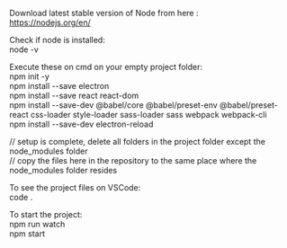 Download latest stable version of Node from here :   
https://nodejs.org/en/  

Check if node is installed:  
node -v  

Execute these on cmd on your empty project folder:  
npm init -y  
npm install --save electron  
npm install --save react react-dom  
npm install --save-dev @babel/core @babel/preset-env @babel/preset-react css-loader style-loader sass-loader sass webpack webpack-cli  
npm install --save-dev electron-reload  

// setup is complete, delete all folders in the project folder except the node_modules folder  
// copy the files here in the repository to the same place where the node_modules folder resides

To see the project files on VSCode:  
code . 

To start the project:  
npm run watch  
npm start  
